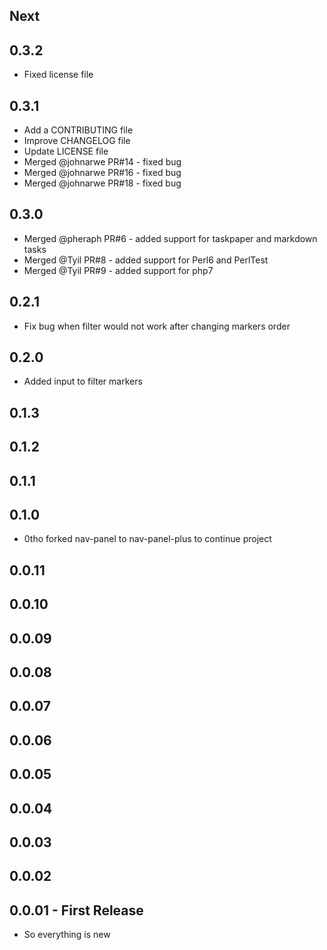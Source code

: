 ## Next

## 0.3.2
* Fixed license file

## 0.3.1
* Add a CONTRIBUTING file
* Improve CHANGELOG file
* Update LICENSE file
* Merged @johnarwe PR#14 - fixed bug
* Merged @johnarwe PR#16 - fixed bug
* Merged @johnarwe PR#18 - fixed bug

## 0.3.0
* Merged @pheraph PR#6 - added support for taskpaper and markdown tasks
* Merged @Tyil PR#8 - added support for Perl6 and PerlTest
* Merged @Tyil PR#9 - added support for php7

## 0.2.1
* Fix bug when filter would not work after changing markers order

## 0.2.0
* Added input to filter markers

## 0.1.3

## 0.1.2

## 0.1.1

## 0.1.0
* 0tho forked nav-panel to nav-panel-plus to continue project

## 0.0.11
## 0.0.10
## 0.0.09
## 0.0.08
## 0.0.07
## 0.0.06
## 0.0.05
## 0.0.04
## 0.0.03
## 0.0.02
## 0.0.01 - First Release
* So everything is new
